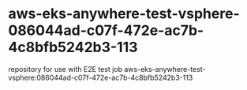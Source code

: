 # aws-eks-anywhere-test-vsphere-086044ad-c07f-472e-ac7b-4c8bfb5242b3-113
repository for use with E2E test job aws-eks-anywhere-test-vsphere:086044ad-c07f-472e-ac7b-4c8bfb5242b3-113
